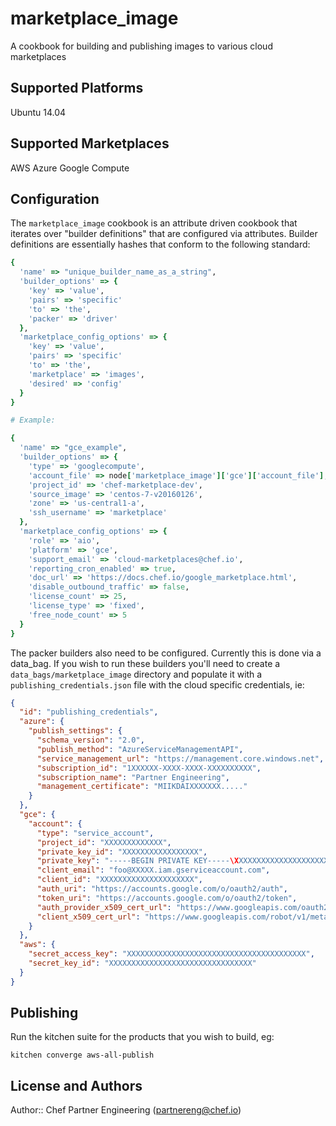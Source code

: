 # marketplace_image

A cookbook for building and publishing images to various cloud marketplaces

## Supported Platforms

Ubuntu 14.04

## Supported Marketplaces

AWS
Azure
Google Compute

## Configuration

The `marketplace_image` cookbook is an attribute driven cookbook that iterates
over "builder definitions" that are configured via attributes.  Builder
definitions are essentially hashes that conform to the following standard:

```ruby
{
  'name' => "unique_builder_name_as_a_string",
  'builder_options' => {
    'key' => 'value',
    'pairs' => 'specific'
    'to' => 'the',
    'packer' => 'driver'
  },
  'marketplace_config_options' => {
    'key' => 'value',
    'pairs' => 'specific'
    'to' => 'the',
    'marketplace' => 'images',
    'desired' => 'config'
  }
}

# Example:

{
  'name' => "gce_example",
  'builder_options' => {
    'type' => 'googlecompute',
    'account_file' => node['marketplace_image']['gce']['account_file'],
    'project_id' => 'chef-marketplace-dev',
    'source_image' => 'centos-7-v20160126',
    'zone' => 'us-central1-a',
    'ssh_username' => 'marketplace'
  },
  'marketplace_config_options' => {
    'role' => 'aio',
    'platform' => 'gce',
    'support_email' => 'cloud-marketplaces@chef.io',
    'reporting_cron_enabled' => true,
    'doc_url' => 'https://docs.chef.io/google_marketplace.html',
    'disable_outbound_traffic' => false,
    'license_count' => 25,
    'license_type' => 'fixed',
    'free_node_count' => 5
  }
}
```

The packer builders also need to be configured.  Currently this is done via a
data_bag.  If you wish to run these builders you'll need to create a `data_bags/marketplace_image`
directory and populate it with a `publishing_credentials.json` file with the cloud specific
credentials, ie:

```json
{
  "id": "publishing_credentials",
  "azure": {
    "publish_settings": {
      "schema_version": "2.0",
      "publish_method": "AzureServiceManagementAPI",
      "service_management_url": "https://management.core.windows.net",
      "subscription_id": "1XXXXXX-XXXX-XXXX-XXXXXXXXXX",
      "subscription_name": "Partner Engineering",
      "management_certificate": "MIIKDAIXXXXXXX....."
    }
  },
  "gce": {
    "account": {
      "type": "service_account",
      "project_id": "XXXXXXXXXXXXX",
      "private_key_id": "XXXXXXXXXXXXXXXXX",
      "private_key": "-----BEGIN PRIVATE KEY-----\XXXXXXXXXXXXXXXXXXXXXXXXX=\n-----END PRIVATE KEY-----\n",
      "client_email": "foo@XXXXX.iam.gserviceaccount.com",
      "client_id": "XXXXXXXXXXXXXXXXXXXXX",
      "auth_uri": "https://accounts.google.com/o/oauth2/auth",
      "token_uri": "https://accounts.google.com/o/oauth2/token",
      "auth_provider_x509_cert_url": "https://www.googleapis.com/oauth2/v1/certs",
      "client_x509_cert_url": "https://www.googleapis.com/robot/v1/metadata/x509/XXXXXXXXXXXXXXXXXXXX.iam.gserviceaccount.com"
    }
  },
  "aws": {
    "secret_access_key": "XXXXXXXXXXXXXXXXXXXXXXXXXXXXXXXXXXXXXXXX",
    "secret_key_id": "XXXXXXXXXXXXXXXXXXXXXXXXXXXXXXXX"
  }
}
```

## Publishing

Run the kitchen suite for the products that you wish to build, eg:

```shell
kitchen converge aws-all-publish
```

## License and Authors

Author:: Chef Partner Engineering (<partnereng@chef.io>)
